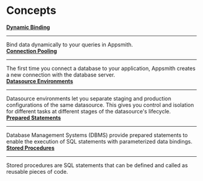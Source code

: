 # Concepts

<div class="containerGridSampleApp">
<div class="containerColumnSampleApp columnGrid column-one">
        <div class="containerCol">
            <a href="/connect-data/concepts/dynamic-binding"><strong>Dynamic Binding</strong></a>
        </div> <hr/>
        <div class="containerDescription">Bind data dynamically to your queries in Appsmith.</div>
        <div class="containerTutorialLink"></div>
    </div>

  <div class="containerColumnSampleApp columnGrid column-two">
        <div class="containerCol">
            <a href="/connect-data/concepts/connection-pooling"><strong>Connection Pooling</strong></a>
        </div> <hr/>
        <div class="containerDescription">The first time you connect a database to your application, Appsmith creates a new connection with the database server.</div>
        <div class="containerTutorialLink"></div>
    </div>
    
</div>

<div class="containerGridSampleApp">
<div class="containerColumnSampleApp columnGrid column-one">
        <div class="containerCol">
           <a href="/connect-data/concepts/Datasource-Environments"><strong>Datasource Environments</strong></a>
        </div><hr/>
        <div class="containerDescription">Datasource environments let you separate staging and production configurations of the same datasource. This gives you control and isolation for different tasks at different stages of the datasource's lifecycle. </div>
         <div class="containerTutorialLink">
         </div>
    </div>
  <div class="containerColumnSampleApp columnGrid column-two">
        <div class="containerCol">
            <a href="/connect-data/concepts/how-to-use-prepared-statements"><strong>Prepared Statements</strong></a>
        </div> <hr/>
        <div class="containerDescription">Database Management Systems (DBMS) provide prepared statements to enable the execution of SQL statements with parameterized data bindings.</div>
        <div class="containerTutorialLink"></div>
    </div>
</div>

<div class="containerGridSampleApp">
<div class="containerColumnSampleApp columnGrid column-one">
        <div class="containerCol">
           <a href="/connect-data/concepts/returning-data-from-a-stored-procedure"><strong>Stored Procedures</strong></a>
        </div><hr/>
        <div class="containerDescription">Stored procedures are SQL statements that can be defined and called as reusable pieces of code. </div>
         <div class="containerTutorialLink">
         </div>
</div>
<div class="columnGrid column-two">
</div>
</div>
